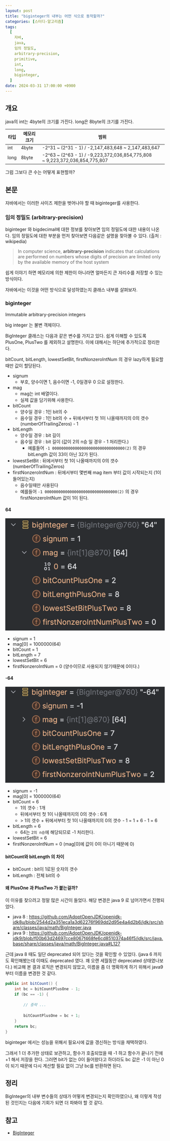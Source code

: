 ```yaml
---
layout: post
title: "biginteger의 내부는 어떤 식으로 동작할까?"
categories: [스터디-알고리즘]
tags:
  [
    자바,
    java,
    임의 정밀도,
    arbitrary-precision,
    primitive,
    int,
    long,
    biginteger,
  ]
date: 2024-03-31 17:00:00 +0900
---
```


## 개요

java의 int는 4byte의 크기를 가진다. long은 8byte의 크기를 가진다.

| 타입 | 메모리 크기 | 범위                                                                        |
| ---- | ----------- | --------------------------------------------------------------------------- |
| int  | 4byte       | -2^31 ~ (2^31 - 1) / -2,147,483,648 ~ 2,147,483,647                         |
| long | 8byte       | -2^63 ~ (2^63 - 1) / -9,223,372,036,854,775,808 ~ 9,223,372,036,854,775,807 |

그럼 그보다 큰 수는 어떻게 표현할까?

## 본문

자바에서는 이러한 사이즈 제한을 벗어나야 할 때 biginteger를 사용한다.

### 임의 정밀도 (arbitrary-precision)

biginteger 와 bigdecimal에 대한 정보를 찾아보면 임의 정밀도에 대한 내용이 나온다. 임의 정밀도에 대한 부분을 먼저 찾아보면 다음같은 설명을 찾아볼 수 있다. (출처 : wikipedia)

> In computer science, **arbitrary-precision** indicates that calculations are performed on numbers whose digits of precision are limited only by the available memory of the host system

쉽게 이야기 하면 메모리에 의한 제한이 아니라면 얼마든지 큰 자리수를 저장할 수 있는 방식이다.

자바에서는 이것을 어떤 방식으로 달성하였는지 클래스 내부를 살펴보자.

### biginteger

Immutable arbitrary-precision integers

big integer 는 불변 객체이다.

BigInteger 클래스는 다음과 같은 변수를 가지고 있다.
쉽게 이해할 수 있도록 PlusOne, PlusTwo 를 제외하고 설명한다. 이에 대해서는 하단에 추가적으로 정리한다.

bitCount, bitLength, lowestSetBit, firstNonzeroIntNum 의 경우 lazy하게 필요할때만 값이 할당된다.

- signum
  - 부호, 양수이면 1, 음수이면 -1, 0일경우 0 으로 설정한다.
- mag
  - mag는 int 배열이다.
  - 실제 값을 담기위해 사용한다.
- bitCount
  - 양수일 경우 : 1인 bit의 수
  - 음수일 경우 : 1인 bit의 수 + 뒤에서부터 첫 1이 나올때까지의 0의 갯수 (numberOfTrailingZeros) - 1
- bitLength
  - 양수일 경우 : bit 길이
  - 음수일 경우 : bit 길이 (값이 2의 n승 일 경우 - 1 처리한다.)
    - 예를들어 `-1 00000000000000000000000000000000(2)` 의 경우 bitLength 값이 33이 아닌 32가 된다.
- lowestSetBit : 뒤에서부터 첫 1이 나올때까지의 0의 갯수 (numberOfTrailingZeros)
- firstNonzeroIntNum : 뒤에서부터 몇번째 mag item 부터 값이 시작되는지 (1이 들어있는지)
  - 음수일때만 사용된다
  - 예를들어 `-1 00000000000000000000000000000000(2)` 의 경우 firstNonzeroIntNum 값이 1이 된다.

#### 64

![debug biginteger 64](/assets/images/2024-03-31-java-biginteger-bigdecimal/debug_biginteger_+64.png)

- signum = 1
- mag[0] = 1000000(64)
- bitCount = 1
- bitLength = 7
- lowestSetBit = 6
- firstNonzeroIntNum = 0 (양수이므로 사용되지 않기때문에 0이다.)

#### -64

![debug biginteger -64](/assets/images/2024-03-31-java-biginteger-bigdecimal/debug_biginteger_-64.png)

- signum = -1
- mag[0] = 1000000(64)
- bitCount = 6
  - 1의 갯수 : 1개
  - 뒤에서부터 첫 1이 나올때까지의 0의 갯수 : 6개
  - \> 1의 갯수 + 뒤에서부터 첫 1이 나올때까지의 0의 갯수 - 1 = 1 + 6 - 1 = 6
- bitLength = 6
  - 64는 `2의 n승`에 해당되므로 -1 처리한다.
- lowestSetBit = 6
- firstNonzeroIntNum = 0 (mag[0]에 값이 0이 아니기 때문에 0)

#### bitCount와 bitLength 의 차이

- bitCount : bit이 1로된 숫자의 갯수
- bitLength : 전체 bit의 수

#### 왜 PlusOne 과 PlusTwo 가 붙는걸까?

이 이유를 찾으려고 정말 많은 시간이 들었다. 해당 변경은 java 9 로 넘어가면서 진행되었다.

- java 8 : https://github.com/AdoptOpenJDK/openjdk-jdk8u/blob/2544d2a351eca1a3d62276f969dd2d95e4a4d2b6/jdk/src/share/classes/java/math/BigInteger.java
- java 9 : https://github.com/AdoptOpenJDK/openjdk-jdk9/blob/f00b63d24697cce8067f468fe6cd8510374a46f5/jdk/src/java.base/share/classes/java/math/BigInteger.java#L127

근데 java 8 때도 일단 deprecated 되어 있다는 것을 확인할 수 있었다. (java 6 까지도 확인해봤는데 이때도 deprecated 였다. 꽤 오랜 세월동안 deprecated 상태였나보다.) 비교해 본 결과 로직은 변경되지 않았고, 이름을 좀 더 명확하게 하기 위해서 java9 부터 이름을 변경한 것 같다.

```java
public int bitCount() {
    int bc = bitCountPlusOne - 1;
    if (bc == -1) {

        // 중략 ...

        bitCountPlusOne = bc + 1;
    }
    return bc;
}
```

biginteger 에서는 성능을 위해서 필요시에 값을 갱신하는 방식을 채택하였다.

그래서 1 더 추가한 상태로 보관하고, 함수가 호출되었을 때 -1 하고 함수가 끝나기 전에 +1 해서 저장을 한다.
그러면 bit가 없는 0이 들어왔다고 하더라도 bc 값은 -1 이 아닌 0이 되기 때문에 다시 계산할 필요 없이 그냥 bc를 반환하면 된다.

## 정리

BigInteger의 내부 변수들의 상태가 어떻게 변경되는지 확인하였으나, 왜 이렇게 작성된 것인지는 다음에 기회가 되면 더 파봐야 할 것 같다.

## 참고

- [BigInteger](https://docs.oracle.com/javase/8/docs/api/java/math/BigInteger.html)
